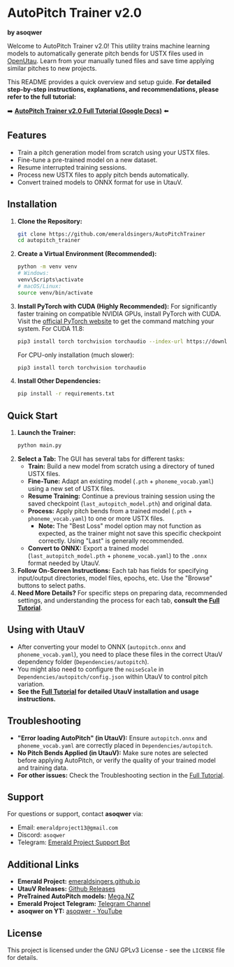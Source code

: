 # AutoPitch Trainer v2.0

**by asoqwer**

Welcome to AutoPitch Trainer v2.0! This utility trains machine learning models to automatically generate pitch bends for USTX files used in [OpenUtau](https://github.com/stakira/OpenUtau). Learn from your manually tuned files and save time applying similar pitches to new projects.

This README provides a quick overview and setup guide. **For detailed step-by-step instructions, explanations, and recommendations, please refer to the full tutorial:**

➡️ [**AutoPitch Trainer v2.0 Full Tutorial (Google Docs)**](https://docs.google.com/document/d/1Eb43g7Tc616YRtyfLEqrwGKLS5af238-KsGQoY06oBs/edit?usp=sharing) ⬅️

## Features

*   Train a pitch generation model from scratch using your USTX files.
*   Fine-tune a pre-trained model on a new dataset.
*   Resume interrupted training sessions.
*   Process new USTX files to apply pitch bends automatically.
*   Convert trained models to ONNX format for use in UtauV.

## Installation

1.  **Clone the Repository:**
    ```bash
    git clone https://github.com/emeraldsingers/AutoPitchTrainer
    cd autopitch_trainer
    ```

2.  **Create a Virtual Environment (Recommended):**
    ```bash
    python -m venv venv
    # Windows:
    venv\Scripts\activate
    # macOS/Linux:
    source venv/bin/activate
    ```

3.  **Install PyTorch with CUDA (Highly Recommended):**
    For significantly faster training on compatible NVIDIA GPUs, install PyTorch with CUDA. Visit the [official PyTorch website](https://pytorch.org/get-started/locally/) to get the command matching your system. For CUDA 11.8:
    ```bash
    pip3 install torch torchvision torchaudio --index-url https://download.pytorch.org/whl/cu118
    ```
    For CPU-only installation (much slower):
    ```bash
    pip3 install torch torchvision torchaudio
    ```

4.  **Install Other Dependencies:**
    ```bash
    pip install -r requirements.txt
    ```

## Quick Start

1.  **Launch the Trainer:**
    ```bash
    python main.py
    ```
2.  **Select a Tab:** The GUI has several tabs for different tasks:
    *   **Train:** Build a new model from scratch using a directory of tuned USTX files.
    *   **Fine-Tune:** Adapt an existing model (`.pth` + `phoneme_vocab.yaml`) using a new set of USTX files.
    *   **Resume Training:** Continue a previous training session using the saved checkpoint (`last_autopitch_model.pth`) and original data.
    *   **Process:** Apply pitch bends from a trained model (`.pth` + `phoneme_vocab.yaml`) to one or more USTX files.
        *   **Note:** The "Best Loss" model option may not function as expected, as the trainer might not save this specific checkpoint correctly. Using "Last" is generally recommended.
    *   **Convert to ONNX:** Export a trained model (`last_autopitch_model.pth` + `phoneme_vocab.yaml`) to the `.onnx` format needed by UtauV.
3.  **Follow On-Screen Instructions:** Each tab has fields for specifying input/output directories, model files, epochs, etc. Use the "Browse" buttons to select paths.
4.  **Need More Details?** For specific steps on preparing data, recommended settings, and understanding the process for each tab, **consult the [Full Tutorial](https://docs.google.com/document/d/1Eb43g7Tc616YRtyfLEqrwGKLS5af238-KsGQoY06oBs/edit?usp=sharing)**.

## Using with UtauV

*   After converting your model to ONNX (`autopitch.onnx` and `phoneme_vocab.yaml`), you need to place these files in the correct UtauV dependency folder (`Dependencies/autopitch`).
*   You might also need to configure the `noiseScale` in `Dependencies/autopitch/config.json` within UtauV to control pitch variation.
*   **See the [Full Tutorial](https://docs.google.com/document/d/1Eb43g7Tc616YRtyfLEqrwGKLS5af238-KsGQoY06oBs/edit?usp=sharing#heading=h.1jc0a81yjd79) for detailed UtauV installation and usage instructions.**

## Troubleshooting

*   **"Error loading AutoPitch" (in UtauV):** Ensure `autopitch.onnx` and `phoneme_vocab.yaml` are correctly placed in `Dependencies/autopitch`.
*   **No Pitch Bends Applied (in UtauV):** Make sure notes are selected before applying AutoPitch, or verify the quality of your trained model and training data.
*   **For other issues:** Check the Troubleshooting section in the [Full Tutorial](https://docs.google.com/document/d/1Eb43g7Tc616YRtyfLEqrwGKLS5af238-KsGQoY06oBs/edit?usp=sharing#heading=h.k7j7bpl9l710).

## Support

For questions or support, contact **asoqwer** via:

*   Email: `emeraldproject13@gmail.com`
*   Discord: `asoqwer`
*   Telegram: [Emerald Project Support Bot](https://t.me/EmeraldProjectSupport_bot)

## Additional Links

*   **Emerald Project:** [emeraldsingers.github.io](https://emeraldsingers.github.io/)
*   **UtauV Releases:** [Github Releases](https://github.com/emeraldsingers/UtauV/releases/latest)
*   **PreTrained AutoPitch models:** [Mega.NZ](https://mega.nz/folder/rilkRawA#urkiXGT1SsuJLhquWJegoQ)
*   **Emerald Project Telegram:** [Telegram Channel](https://t.me/UtauV)
*   **asoqwer on YT:** [asoqwer - YouTube](https://www.youtube.com/@asoqwer)

## License

This project is licensed under the GNU GPLv3 License - see the `LICENSE` file for details.

